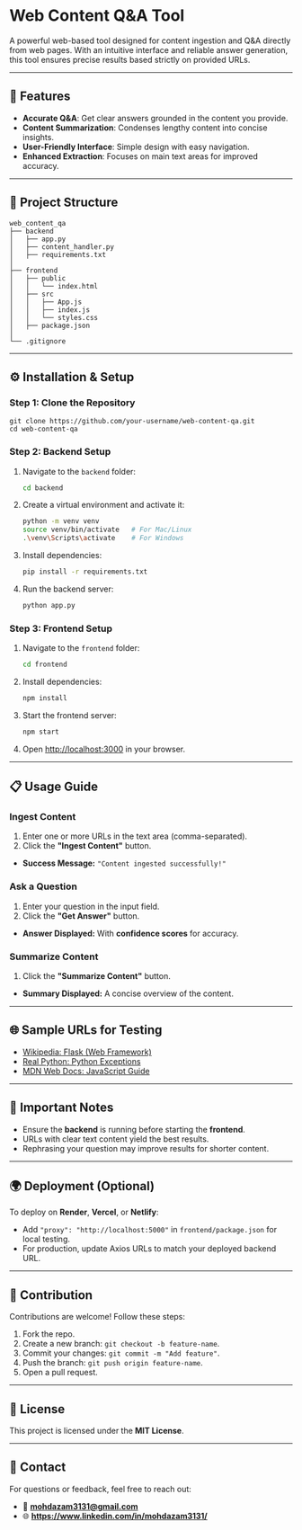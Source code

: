 # Web Content Q&A Tool

A powerful web-based tool designed for content ingestion and Q&A directly from web pages. With an intuitive interface and reliable answer generation, this tool ensures precise results based strictly on provided URLs.

---

## 🚀 Features
- **Accurate Q&A**: Get clear answers grounded in the content you provide.
- **Content Summarization**: Condenses lengthy content into concise insights.
- **User-Friendly Interface**: Simple design with easy navigation.
- **Enhanced Extraction**: Focuses on main text areas for improved accuracy.

---

## 📂 Project Structure
```
web_content_qa
├── backend
│   ├── app.py
│   ├── content_handler.py
│   ├── requirements.txt
│
├── frontend
│   ├── public
│   │   └── index.html
│   ├── src
│   │   ├── App.js
│   │   ├── index.js
│   │   └── styles.css
│   ├── package.json
│
└── .gitignore
```

---

## ⚙️ Installation & Setup

### Step 1: Clone the Repository
```
git clone https://github.com/your-username/web-content-qa.git
cd web-content-qa
```

### Step 2: Backend Setup
1. Navigate to the `backend` folder:
   ```bash
   cd backend
   ```
2. Create a virtual environment and activate it:
   ```bash
   python -m venv venv
   source venv/bin/activate   # For Mac/Linux
   .\venv\Scripts\activate    # For Windows
   ```
3. Install dependencies:
   ```bash
   pip install -r requirements.txt
   ```
4. Run the backend server:
   ```bash
   python app.py
   ```

### Step 3: Frontend Setup
1. Navigate to the `frontend` folder:
   ```bash
   cd frontend
   ```
2. Install dependencies:
   ```bash
   npm install
   ```
3. Start the frontend server:
   ```bash
   npm start
   ```
4. Open [http://localhost:3000](http://localhost:3000) in your browser.

---

## 📋 Usage Guide

### Ingest Content
1. Enter one or more URLs in the text area (comma-separated).
2. Click the **"Ingest Content"** button.
- **Success Message:** `"Content ingested successfully!"`

### Ask a Question
1. Enter your question in the input field.
2. Click the **"Get Answer"** button.
- **Answer Displayed:** With **confidence scores** for accuracy.

### Summarize Content
1. Click the **"Summarize Content"** button.
- **Summary Displayed:** A concise overview of the content.

---

## 🌐 Sample URLs for Testing
- [Wikipedia: Flask (Web Framework)](https://en.wikipedia.org/wiki/Flask_\(web_framework\))
- [Real Python: Python Exceptions](https://realpython.com/python-exceptions/)
- [MDN Web Docs: JavaScript Guide](https://developer.mozilla.org/en-US/docs/Web/JavaScript/Guide)

---

## 🔎 Important Notes
- Ensure the **backend** is running before starting the **frontend**.
- URLs with clear text content yield the best results.
- Rephrasing your question may improve results for shorter content.

---

## 🌍 Deployment (Optional)
To deploy on **Render**, **Vercel**, or **Netlify**:
- Add `"proxy": "http://localhost:5000"` in `frontend/package.json` for local testing.
- For production, update Axios URLs to match your deployed backend URL.

---

## 🤝 Contribution
Contributions are welcome! Follow these steps:
1. Fork the repo.
2. Create a new branch: `git checkout -b feature-name`.
3. Commit your changes: `git commit -m "Add feature"`.
4. Push the branch: `git push origin feature-name`.
5. Open a pull request.

---

## 📜 License
This project is licensed under the **MIT License**.

---

## 📧 Contact
For questions or feedback, feel free to reach out:
- 📨 **mohdazam3131@gmail.com**
- 🌐 **https://www.linkedin.com/in/mohdazam3131/**

